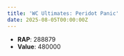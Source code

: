```yaml
---
title: 'WC Ultimates: Peridot Panic'
date: 2025-08-05T00:00:00Z
---
```

- **RAP**: 288879
- **Value**: 480000
